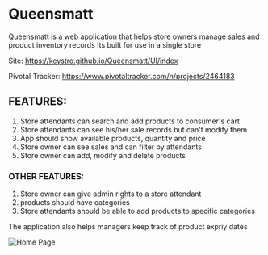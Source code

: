 # Queensmatt
Queensmatt is a web application that helps store owners manage sales and product inventory records
Its built for use in a single store  

Site: https://keystro.github.io/Queensmatt/UI/index

Pivotal Tracker: https://www.pivotaltracker.com/n/projects/2464183

## FEATURES:
1) Store attendants can search and add products to consumer's cart
2) Store attendants can see his/her sale records but can't modify them
3) App should show available products, quantity and price 
4) Store owner can see sales and can filter by attendants
5) Store owner can add, modify and delete products

### OTHER FEATURES:

1) Store owner can give admin rights to a store attendant
2) products should have categories
3) Store attendants should be able to add products to specific categories

The application also helps managers keep track of product expriy dates

![Home Page](UI/images/)
